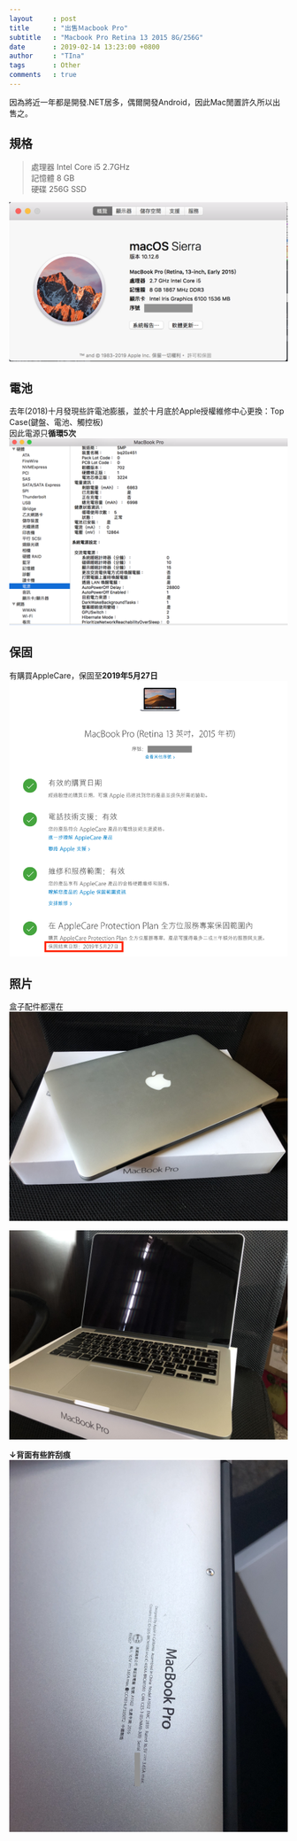 ```yaml
---
layout     : post
title      : "出售Ｍacbook Pro"
subtitle   : "Macbook Pro Retina 13 2015 8G/256G"
date       : 2019-02-14 13:23:00 +0800
author     : "TIna"
tags       : Other
comments   : true
---
```


因為將近一年都是開發.NET居多，偶爾開發Android，因此Mac閒置許久所以出售之。

## 規格
> 處理器 Intel Core i5 2.7GHz  
> 記憶體 8 GB  
>硬碟 256G SSD    

[![file_explorer](https://github.com/t79111222/t79111222.github.io/blob/master/images/2019/02/mac_overview.png?raw=true)](https://github.com/t79111222/t79111222.github.io/blob/master/images/2019/02/mac_overview.png?raw=true)

## 電池
去年(2018)十月發現些許電池膨脹，並於十月底於Apple授權維修中心更換：Top Case(鍵盤、電池、觸控板)  
因此電源只**循環5次**  
[![file_explorer](https://github.com/t79111222/t79111222.github.io/blob/master/images/2019/02/mac_power.png?raw=true)](https://github.com/t79111222/t79111222.github.io/blob/master/images/2019/02/mac_power.png?raw=true)

## 保固
有購買AppleCare，保固至**2019年5月27日**
[![file_explorer](https://github.com/t79111222/t79111222.github.io/blob/master/images/2019/02/mac_warranty.png?raw=true)](https://github.com/t79111222/t79111222.github.io/blob/master/images/2019/02/mac_warranty.png?raw=true)

## 照片
盒子配件都還在
[![file_explorer](https://github.com/t79111222/t79111222.github.io/blob/master/images/2019/02/mac_front.jpg?raw=true)](https://github.com/t79111222/t79111222.github.io/blob/master/images/2019/02/mac_front.jpg?raw=true)  

[![file_explorer](https://github.com/t79111222/t79111222.github.io/blob/master/images/2019/02/mac_open.jpg?raw=true)](https://github.com/t79111222/t79111222.github.io/blob/master/images/2019/02/mac_open.jpg?raw=true)  

**↓背面有些許刮痕**
[![file_explorer](https://github.com/t79111222/t79111222.github.io/blob/master/images/2019/02/mac_back.jpg?raw=true)](https://github.com/t79111222/t79111222.github.io/blob/master/images/2019/02/mac_back.jpg?raw=true)
